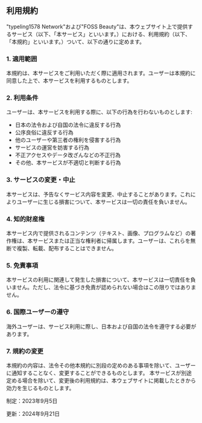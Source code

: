 ## 利用規約
"typeling1578 Network"および"FOSS Beauty"は、本ウェブサイト上で提供するサービス（以下、「本サービス」といいます。）における、利用規約（以下、「本規約」といいます。）ついて、以下の通りに定めます。

### 1. 適用範囲
本規約は、本サービスをご利用いただく際に適用されます。ユーザーは本規約に同意した上で、本サービスを利用するものとします。

### 2. 利用条件
ユーザーは、本サービスを利用する際に、以下の行為を行わないものとします:
* 日本の法令および自国の法令に違反する行為
* 公序良俗に違反する行為
* 他のユーザーや第三者の権利を侵害する行為
* サービスの運営を妨害する行為
* 不正アクセスやデータ改ざんなどの不正行為
* その他、本サービスが不適切と判断する行為

### 3. サービスの変更・中止
本サービスは、予告なくサービス内容を変更、中止することがあります。これによりユーザーに生じる損害について、本サービスは一切の責任を負いません。

### 4. 知的財産権
本サービス内で提供されるコンテンツ（テキスト、画像、プログラムなど）の著作権は、本サービスまたは正当な権利者に帰属します。ユーザーは、これらを無断で複製、転載、配布することはできません。

### 5. 免責事項
本サービスの利用に関連して発生した損害について、本サービスは一切責任を負いません。ただし、法令に基づき免責が認められない場合はこの限りではありません。

### 6. 国際ユーザーの遵守
海外ユーザーは、サービス利用に際し、日本および自国の法令を遵守する必要があります。

### 7. 規約の変更
本規約の内容は、法令その他本規約に別段の定めのある事項を除いて、ユーザーに通知することなく、変更することができるものとします。
本サービスが別途定める場合を除いて、変更後の利用規約は、本ウェブサイトに掲載したときから効力を生じるものとします。


制定：2023年9月5日

更新：2024年9月21日
